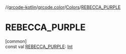 //[qrcode-kotlin](../../../index.md)/[qrcode.color](../index.md)/[Colors](index.md)/[REBECCA_PURPLE](-r-e-b-e-c-c-a_-p-u-r-p-l-e.md)

# REBECCA_PURPLE

[common]\
const val [REBECCA_PURPLE](-r-e-b-e-c-c-a_-p-u-r-p-l-e.md): [Int](https://kotlinlang.org/api/latest/jvm/stdlib/kotlin/-int/index.html)
